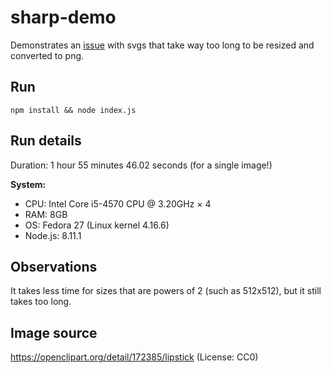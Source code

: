 # sharp-demo

Demonstrates an [issue](https://github.com/lovell/sharp/issues/1222) with svgs that take way too long to be resized and converted to png.

## Run

```
npm install && node index.js
```

## Run details

Duration: 1 hour 55 minutes 46.02 seconds (for a single image!)

**System:**

* CPU: Intel Core i5-4570 CPU @ 3.20GHz × 4
* RAM: 8GB
* OS: Fedora 27 (Linux kernel 4.16.6)
* Node.js: 8.11.1

## Observations

It takes less time for sizes that are powers of 2 (such as 512x512), but it still takes too long.

## Image source

https://openclipart.org/detail/172385/lipstick (License: CC0)